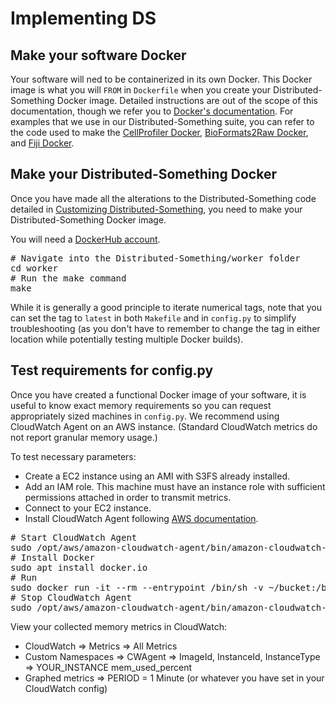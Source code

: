 # Implementing DS

## Make your software Docker

Your software will ned to be containerized in its own Docker.
This Docker image is what you will `FROM` in `Dockerfile` when you create your Distributed-Something Docker image.
Detailed instructions are out of the scope of this documentation, though we refer you to [Docker's documentation](https://docs.docker.com/get-started/).
For examples that we use in our Distributed-Something suite, you can refer to the code used to make the [CellProfiler Docker](https://github.com/CellProfiler/distribution/tree/master/docker), [BioFormats2Raw Docker](https://github.com/ome/bioformats2raw-docker), and [Fiji Docker](https://github.com/fiji/dockerfiles).

## Make your Distributed-Something Docker

Once you have made all the alterations to the Distributed-Something code detailed in [Customizing Distributed-Something](customizing_DS.md), you need to make your Distributed-Something Docker image.

You will need a [DockerHub account](https://hub.docker.com).

<pre>
# Navigate into the Distributed-Something/worker folder
cd worker
# Run the make command
make
</pre>

While it is generally a good principle to iterate numerical tags, note that you can set the tag to `latest` in both `Makefile` and in `config.py` to simplify troubleshooting (as you don't have to remember to change the tag in either location while potentially testing multiple Docker builds).

## Test requirements for config.py

Once you have created a functional Docker image of your software, it is useful to know exact memory requirements so you can request appropriately sized machines in `config.py`.
We recommend using CloudWatch Agent on an AWS instance.
(Standard CloudWatch metrics do not report granular memory usage.)

To test necessary parameters:
- Create a EC2 instance using an AMI with S3FS already installed.
- Add an IAM role. This machine must have an instance role with sufficient permissions attached in order to transmit metrics.
- Connect to your EC2 instance.
- Install CloudWatch Agent following [AWS documentation](https://docs.aws.amazon.com/AmazonCloudWatch/latest/monitoring/download-cloudwatch-agent-commandline.html).

<pre>
# Start CloudWatch Agent
sudo /opt/aws/amazon-cloudwatch-agent/bin/amazon-cloudwatch-agent-ctl -a fetch-config -m ec2 -s -c file:/opt/aws/amazon-cloudwatch-agent/bin/config.json
# Install Docker
sudo apt install docker.io
# Run
sudo docker run -it --rm --entrypoint /bin/sh -v ~/bucket:/bucket DOCKER
# Stop CloudWatch Agent
sudo /opt/aws/amazon-cloudwatch-agent/bin/amazon-cloudwatch-agent-ctl -m ec2 -a stop
</pre>

View your collected memory metrics in CloudWatch:
- CloudWatch => Metrics => All Metrics
- Custom Namespaces => CWAgent => ImageId, InstanceId, InstanceType => YOUR_INSTANCE mem_used_percent
- Graphed metrics => PERIOD = 1 Minute (or whatever you have set in your CloudWatch config)
